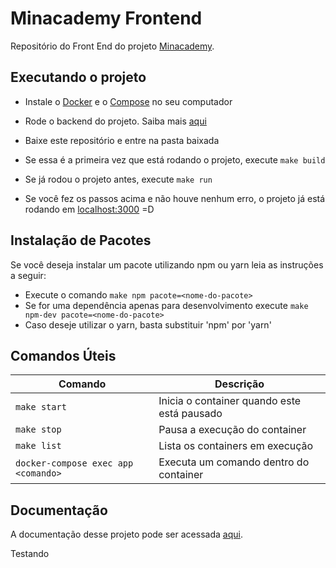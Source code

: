 # Minacademy Frontend

Repositório do Front End do projeto [Minacademy](https://github.com/fga-eps-mds/2020.1-Grupo4).

## Executando o projeto

- Instale o [Docker](http://docs.docker.com/get-docker/) e o [Compose](http://docs.docker.com/compose/install/#install-compose) no seu computador

- Rode o backend do projeto. Saiba mais [aqui](https://github.com/fga-eps-mds/2020.1-Grupo4-BackEnd)

- Baixe este repositório e entre na pasta baixada

- Se essa é a primeira vez que está rodando o projeto, execute `make build`

- Se já rodou o projeto antes, execute `make run`

- Se você fez os passos acima e não houve nenhum erro, o projeto já está rodando em [localhost:3000](localhost:3000) =D

## Instalação de Pacotes

Se você deseja instalar um pacote utilizando npm ou yarn leia as instruções a seguir:

- Execute o comando `make npm pacote=<nome-do-pacote>`
- Se for uma dependência apenas para desenvolvimento execute `make npm-dev pacote=<nome-do-pacote>`
- Caso deseje utilizar o yarn, basta substituir 'npm' por 'yarn'

## Comandos Úteis

| Comando                             | Descrição                                   |
| ----------------------------------- | ------------------------------------------- |
| `make start`                        | Inicia o container quando este está pausado |
| `make stop`                         | Pausa a execução do container               |
| `make list`                         | Lista os containers em execução             |
| `docker-compose exec app <comando>` | Executa um comando dentro do container      |

## Documentação

A documentação desse projeto pode ser acessada [aqui](https://fga-eps-mds.github.io/2020.1-Grupo4/).

Testando

<!-- ## Time

Membro     | Nome             | GitHub
:-----     |:-----            | :-----
[<img src="https://www.linkpicture.com/q/49292747.png" width="80">](https://github.com/EduardoPicolo)  |Eduardo Pícolo     | [@EduardoPicolo](https://github.com/EduardoPicolo) |
[<img src="https://www.linkpicture.com/q/30116525.jpeg" width="80">](https://github.com/estevaoreis25) | Estevão Reis      | [@estevaoreis25](https://github.com/estevaoreis25) |
[<img src="https://www.linkpicture.com/q/36926637.jpeg" width="80">](https://github.com/gabiMSilva)    | Gabriela Medeiros | [@gabiMSilva](https://github.com/gabiMSilva)       |
[<img src="https://www.linkpicture.com/q/31005087.jpeg" width="80">](https://github.com/GeovanaRamos)  | Geovana Ramos     | [@GeovanaRamos](https://github.com/GeovanaRamos)   |
[<img src="https://www.linkpicture.com/q/49578168.png" width="80">](https://github.com/JaimeJuan11)    | Jaime Juan        | [@JaimeJuan11](https://github.com/JaimeJuan11)     |
[<img src="https://www.linkpicture.com/q/48891167.jpeg" width="80">](https://github.com/luucas-melo)   | Lucas Melo        | [@luucas-melo](https://github.com/luucas-melo)     |
[<img src="https://www.linkpicture.com/q/57498006.png" width="80">](https://github.com/peHaick)        | Pedro Haick       | [@peHaick](https://github.com/peHaick)             |
[<img src="https://www.linkpicture.com/q/42697323.jpeg" width="80">](https://github.com/Rocsantos)     | Rodrigo Santos    | [@Rocsantos](https://github.com/Rocsantos)         | -->

